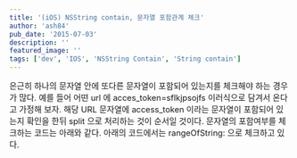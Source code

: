 ```yaml
---
title: '(iOS) NSString contain, 문자열 포함관계 체크'
author: 'ash84'
pub_date: '2015-07-03'
description: ''
featured_image: ''
tags: ['dev', 'IOS', 'NSString Contain', 'String contain']
---
```



<span style="font-size: 11pt;"></span><span style="font-size: 11pt;"></span><span style="font-size: 11pt;">은근히 하나의 문자열 안에 또다른 문자열이 포함되어 있는지를 체크해야 하는 경우가 많다. 예를 들어 어떤 url 에 acces_token=sflkjpsojfs 이러식으로 담겨서 온다고 가정해 보자. 해당 URL 문자열에 access_token 이라는 문자열이 포함되어 있는지 확인을 한뒤 split 으로 처리하는 것이 순서일 것이다. 문자열의 포함여부를 체크하는 코드는 아래와 같다. 아래의 코드에서는 rangeOfString: 으로 체크하고 있다. </span>

<script src="https://gist.github.com/4639461.js"></script>



